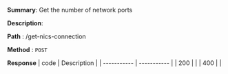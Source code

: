 **Summary**: Get the number of network ports

**Description**:

**Path** : /get-nics-connection

**Method** : `POST`

**Response**
| code      | Description |
| ----------- | ----------- |
|  200   |       |
|  400   |       |

